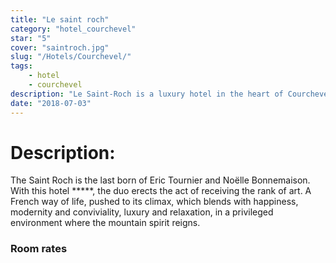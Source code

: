```yaml
---
title: "Le saint roch"
category: "hotel_courchevel"
star: "5"
cover: "saintroch.jpg"
slug: "/Hotels/Courchevel/"
tags:
    - hotel
    - courchevel
description: "Le Saint-Roch is a luxury hotel in the heart of Courchevel, Ski and cocooning 2 steps from the slopes, gourmet restaurant, spa."
date: "2018-07-03"
--- 
```

 
 
# Description:
The Saint Roch is the last born of Eric Tournier and Noëlle Bonnemaison. With this hotel *****, the duo erects the act of receiving the rank of art. A French way of life, pushed to its climax, which blends with happiness, modernity and conviviality, luxury and relaxation, in a privileged environment where the mountain spirit reigns.

### Room rates